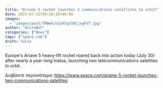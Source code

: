 ```yaml
---
title: "Ariane 5 rocket launches 2 communications satellites to orbit"
date: 2021-07-31T00:20:18+00:00
images:
  - "images/post/TRWwkJsSzHJgt5QCjxgPxT.jpg"
author: "AstroBot"
categories: ["News"]
tags: ["space.com"]
draft: false
---
```


Europe's Ariane 5 heavy-lift rocket roared back into action today (July 30) after nearly a year-long hiatus, launching two telecommunications satellites to orbit. 

Διαβάστε περισσότερα: https://www.space.com/ariane-5-rocket-launches-two-communications-satellites
